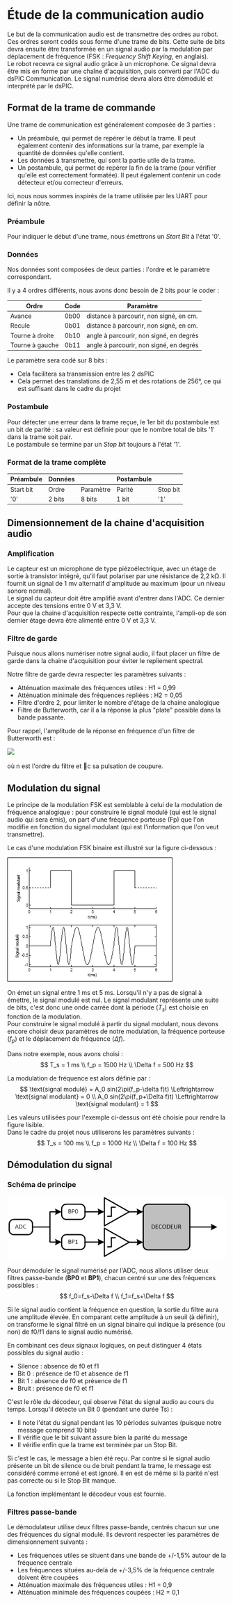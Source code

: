 # Étude de la communication audio

Le but de la communication audio est de transmettre des ordres au robot.  Ces ordres seront codés sous forme d'une trame de bits.  Cette suite de bits devra ensuite être transformée en un signal audio par la modulation par déplacement de fréquence (FSK : *Frequency Shift Keying*, en anglais).  
Le robot recevra ce signal audio grâce à un microphone.  Ce signal devra être mis en forme par une chaîne d'acquisition, puis converti par l'ADC du dsPIC Communication.  Le signal numérisé devra alors être démodulé et interprété par le dsPIC.

## Format de la trame de commande

Une trame de communication est généralement composée de 3 parties :

* Un préambule, qui permet de repérer le début la trame. Il peut également contenir des informations sur la trame, par exemple la quantité de données qu'elle contient.
* Les données à transmettre, qui sont la partie utile de la trame.
* Un postambule, qui permet de repérer la fin de la trame (pour vérifier qu'elle est correctement formatée).  Il peut également contenir un code détecteur et/ou correcteur d'erreurs.

Ici, nous nous sommes inspirés de la trame utilisée par les UART pour définir la nôtre.

### Préambule

Pour indiquer le début d'une trame, nous émettrons un *Start Bit* à l'état '0'.

### Données

Nos données sont composées de deux parties : l'ordre et le paramètre correspondant.

Il y a 4 ordres différents, nous avons donc besoin de 2 bits pour le coder :

| Ordre | Code | Paramètre |
| --- | --- | --- |
| Avance | 0b00 | distance à parcourir, non signé, en cm. |
| Recule | 0b01 | distance à parcourir, non signé, en cm. |
|Tourne à droite | 0b10 | angle à parcourir, non signé, en degrés |
| Tourne à gauche | 0b11 | angle à parcourir, non signé, en degrés|

Le paramètre sera codé sur 8 bits :

* Cela facilitera sa transmission entre les 2 dsPIC
* Cela permet des translations de 2,55 m et des rotations de 256°, ce qui est suffisant dans le cadre du projet

### Postambule

Pour détecter une erreur dans la trame reçue, le 1er bit du postambule est un bit de parité : sa valeur est définie pour que le nombre total de bits '1' dans la trame soit pair.  
Le postambule se termine par un *Stop bit* toujours à l'état '1'.

### Format de la trame complète

| Préambule | Données |  | Postambule | |
| --- | --- | --- | --- | --- |
| Start bit | Ordre | Paramètre | Parité | Stop bit |
| '0' | 2 bits | 8 bits | 1 bit | '1' |

## Dimensionnement de la chaine d'acquisition audio

### Amplification

Le capteur est un microphone de type piézoélectrique, avec un étage de sortie à transistor intégré, qu'il faut polariser par une résistance de 2,2 kΩ.  Il fournit un signal de 1 mv alternatif d'amplitude au maximum (pour un niveau sonore normal).  
Le signal du capteur doit être amplifié avant d'entrer dans l'ADC.  Ce dernier accepte des tensions entre 0 V et 3,3 V.  
Pour que la chaine d'acquisition respecte cette contrainte,  l'ampli-op de son dernier étage devra être alimenté entre 0 V et 3,3 V.

### Filtre de garde

Puisque nous allons numériser notre signal audio, il faut placer un filtre de garde dans la chaine d'acquisition pour éviter le repliement spectral.

Notre filtre de garde devra respecter les paramètres suivants :

* Atténuation maximale des fréquences utiles : H1 = 0,99
* Atténuation minimale des fréquences repliées : H2 = 0,05
* Filtre d'ordre 2, pour limiter le nombre d'étage de la chaine analogique
* Filtre de Butterworth, car il a la réponse la plus "plate" possible dans la bande passante.

Pour rappel, l'amplitude de la réponse en fréquence d'un filtre de Butterworth est :

![](https://render.githubusercontent.com/render/math?math=||H(j\omega)||=\sqrt{\frac{1}{1+(\frac{\omega}{\omega_c})^{2n}}})

où n est l'ordre du filtre et c sa pulsation de coupure.

## Modulation du signal

Le principe de la modulation FSK est semblable à celui de la modulation de fréquence analogique : pour construire le signal modulé (qui est le signal audio qui sera émis), on part d'une fréquence porteuse (Fp) que l'on modifie en fonction du signal modulant (qui est l'information que l'on veut transmettre).

Le cas d'une modulation FSK binaire est illustré sur la figure ci-dessous :

![Modulation FSK](img/modulation_FSK.png)

On émet un signal entre 1 ms et 5 ms.  Lorsqu'il n'y a pas de signal à émettre, le signal modulé est nul.
Le signal modulant représente une suite de bits, c'est donc une onde carrée dont la période ($T_s$) est choisie en fonction de la modulation.  
Pour construire le signal modulé à partir du signal modulant, nous devons encore choisir deux paramètres de notre modulation, la fréquence porteuse ($f_p$) et le déplacement de fréquence ($\Delta f$).

Dans notre exemple, nous avons choisi :
$$
T_s = 1 ms \\
f_p = 1500 Hz \\
\Delta f = 500 Hz
$$

La modulation de fréquence est alors définie par :
$$
\text{signal modulé} = A_0 sin(2\pi(f_p-\delta f)t) \Leftrightarrow \text{signal modulant} = 0 \\
A_0 sin(2\pi(f_p+\Delta f)t) \Leftrightarrow \text{signal modulant} = 1
$$

Les valeurs utilisées pour l'exemple ci-dessus ont été choisie pour rendre la figure lisible.  
Dans le cadre du projet nous utiliserons les paramètres suivants :
$$
T_s = 100 ms \\
f_p = 1000 Hz \\
\Delta f = 100 Hz
$$

## Démodulation du signal

### Schéma de principe

![FSK block diagram](img/FSK_block_diagram.png)

Pour démoduler le signal numérisé par l'ADC, nous allons utiliser deux filtres passe-bande (**BP0** et **BP1**), chacun centré sur une des fréquences possibles :
$$
f_0=f_s-\Delta f \\
f_1=f_s+\Delta f
$$

Si le signal audio contient la fréquence en question, la sortie du filtre aura une amplitude élevée.  En comparant cette amplitude à un seuil (à définir), on transforme le signal filtré en un signal binaire qui indique la présence (ou non) de f0/f1 dans le signal audio numérisé.

En combinant ces deux signaux logiques, on peut distinguer 4 états possibles du signal audio :

* Silence : absence de f0 et f1
* Bit 0 : présence de f0 et absence de f1
* Bit 1 : absence de f0 et présence de f1
* Bruit : présence de f0 et f1

C'est le rôle du décodeur, qui observe l'état du signal audio au cours du temps.  Lorsqu'il détecte un Bit 0 (pendant une durée Ts) :

* Il note l'état du signal pendant les 10 périodes suivantes (puisque notre message comprend 10 bits)
* Il vérifie que le bit suivant assure bien la parité du message
* Il vérifie enfin que la trame est terminée par un Stop Bit.

Si c'est le cas, le message a bien été reçu.  Par contre si le signal audio présente un bit de silence ou de bruit pendant la trame, le message est considéré comme erroné et est ignoré.  Il en est de même si la parité n'est pas correcte ou si le Stop Bit manque.

La fonction implémentant le décodeur vous est fournie.

### Filtres passe-bande

Le démodulateur utilise deux filtres passe-bande, centrés chacun sur une des fréquences du signal modulé.
Ils devront respecter les paramètres de dimensionnement suivants :

* Les fréquences utiles se situent dans une bande de +/-1,5% autour de la fréquence centrale
* Les fréquences situées au-delà de +/-3,5% de la fréquence centrale doivent être coupées
* Atténuation maximale des fréquences utiles : H1 = 0,9
* Atténuation minimale des fréquences coupées : H2 = 0,1
